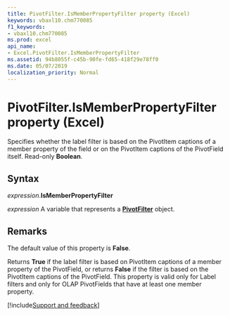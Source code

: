 ```yaml
---
title: PivotFilter.IsMemberPropertyFilter property (Excel)
keywords: vbaxl10.chm770085
f1_keywords:
- vbaxl10.chm770085
ms.prod: excel
api_name:
- Excel.PivotFilter.IsMemberPropertyFilter
ms.assetid: 94b8055f-c45b-90fe-fd65-418f29e78ff0
ms.date: 05/07/2019
localization_priority: Normal
---
```



# PivotFilter.IsMemberPropertyFilter property (Excel)

Specifies whether the label filter is based on the PivotItem captions of a member property of the field or on the PivotItem captions of the PivotField itself. Read-only **Boolean**.


## Syntax

_expression_.**IsMemberPropertyFilter**

_expression_ A variable that represents a **[PivotFilter](Excel.PivotFilter.md)** object.


## Remarks

The default value of this property is **False**.

Returns **True** if the label filter is based on PivotItem captions of a member property of the PivotField, or returns **False** if the filter is based on the PivotItem captions of the PivotField. This property is valid only for Label filters and only for OLAP PivotFields that have at least one member property.




[!include[Support and feedback](~/includes/feedback-boilerplate.md)]
